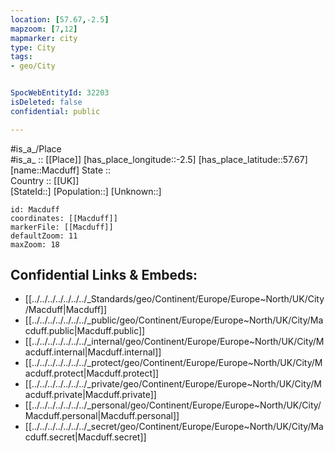 ```yaml
---
location: [57.67,-2.5] 
mapzoom: [7,12] 
mapmarker: city 
type: City
tags:
- geo/City


SpocWebEntityId: 32203
isDeleted: false
confidential: public

---
```

#is_a_/Place  
#is_a_ :: [[Place]] 
[has_place_longitude::-2.5] 
[has_place_latitude::57.67] 
[name::Macduff] 
State ::  
Country :: [[UK]]  
[StateId::] 
[Population::] 
[Unknown::] 


```leaflet
id: Macduff
coordinates: [[Macduff]] 
markerFile: [[Macduff]] 
defaultZoom: 11 
maxZoom: 18
```


## Confidential Links & Embeds: 
- [[../../../../../../../_Standards/geo/Continent/Europe/Europe~North/UK/City/Macduff|Macduff]] 
- [[../../../../../../../_public/geo/Continent/Europe/Europe~North/UK/City/Macduff.public|Macduff.public]] 
- [[../../../../../../../_internal/geo/Continent/Europe/Europe~North/UK/City/Macduff.internal|Macduff.internal]] 
- [[../../../../../../../_protect/geo/Continent/Europe/Europe~North/UK/City/Macduff.protect|Macduff.protect]] 
- [[../../../../../../../_private/geo/Continent/Europe/Europe~North/UK/City/Macduff.private|Macduff.private]] 
- [[../../../../../../../_personal/geo/Continent/Europe/Europe~North/UK/City/Macduff.personal|Macduff.personal]] 
- [[../../../../../../../_secret/geo/Continent/Europe/Europe~North/UK/City/Macduff.secret|Macduff.secret]] 
